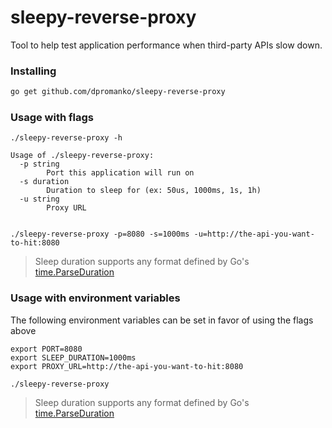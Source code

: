 # sleepy-reverse-proxy
Tool to help test application performance when third-party APIs slow down.

### Installing
```sh
go get github.com/dpromanko/sleepy-reverse-proxy
```

### Usage with flags
```
./sleepy-reverse-proxy -h

Usage of ./sleepy-reverse-proxy:
  -p string
    	Port this application will run on
  -s duration
    	Duration to sleep for (ex: 50us, 1000ms, 1s, 1h)
  -u string
    	Proxy URL


./sleepy-reverse-proxy -p=8080 -s=1000ms -u=http://the-api-you-want-to-hit:8080
```
> Sleep duration supports any format defined by Go's [time.ParseDuration](https://golang.org/pkg/time/#ParseDuration)

### Usage with environment variables
The following environment variables can be set in favor of using the flags above
```
export PORT=8080
export SLEEP_DURATION=1000ms
export PROXY_URL=http://the-api-you-want-to-hit:8080

./sleepy-reverse-proxy
```

> Sleep duration supports any format defined by Go's [time.ParseDuration](https://golang.org/pkg/time/#ParseDuration)